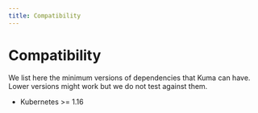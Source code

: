 ```yaml
---
title: Compatibility
---
```

# Compatibility

We list here the minimum versions of dependencies that Kuma can have.
Lower versions might work but we do not test against them.

- Kubernetes >= 1.16
